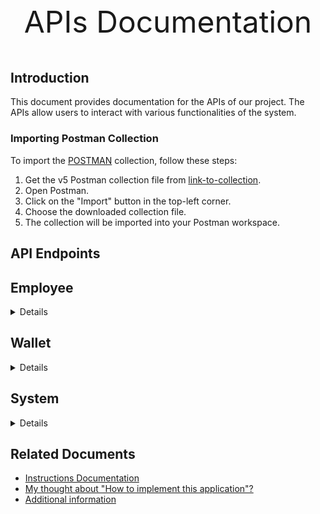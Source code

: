 <p style="text-align: center; font-size: 48px;">
  APIs Documentation
</p>

## Introduction

This document provides documentation for the APIs of our project. The APIs allow users to interact with various functionalities of the system.

### Importing Postman Collection

To import the [POSTMAN](https://www.postman.com/) collection, follow these steps:

1. Get the v5 Postman collection file from [link-to-collection](./assets/salary-hero.postman-collection.json).
2. Open Postman.
3. Click on the "Import" button in the top-left corner.
4. Choose the downloaded collection file.
5. The collection will be imported into your Postman workspace.

## API Endpoints

## Employee

<details>

#### Find all

<details>
 <summary><code>GET</code> <code><b>/v1</b></code> <code>/employees</code></summary>

#### Overview
List all Employee in app

##### Parameters

> None

##### Response

```
{
  "id": number,
  "name": string,
  "type": string,
  "base_salary": number,
  "current_balance": number,
  "day_of_works": number
}[]
```

## </details>

#### Create an employee

<details>
 <summary><code>POST</code> <code><b>/v1</b></code> <code>/employees</code></summary>

##### Parameters

> None

##### Body

> | property      | required | description                        |
> | ------------- | -------- | ---------------------------------- |
> | `name`        | `yes`    | `a name of employee` |
> | `employee_type_id`        | `yes`    | `an id of employee type` |
> | `base_salary`        | `yes`    | `a base salary of employee, it will be monthly or daily depends on employee type` |
> | `balance`        | `yes`    | `a current balance of employee` |

##### Response

```
{
    "id": number,
    "name": string,
    "employee_type": {
        "id": number,
        "type": string
    },
    "salary": {
        "id": number,
        "base_salary": number
    },
    "wallet": {
        "id": number,
        "ballance": number
    }
}
```

</details>


#### Create an attendance for employee

<details>
 <summary><code>POST</code> <code><b>/v1</b></code> <code>/employees/attendances</code></summary>

##### Parameters

> None

##### Body

> | property      | required | description                        |
> | ------------- | -------- | ---------------------------------- |
> | `date`        | `yes`    | `a date of working` |
> | `status`        | `yes`    | `a status of date of working. Available value [PRESENT, LEAVE, ABSENT]` |
> | `employee_id`        | `yes`    | `an id of employee` |

##### Response

```
{
    "id": number,
    "date": Date,
    "status": string,
    "employee": {
        "id": number,
        "name": string
    }
}
```

</details>

## </details>

## Wallet

<details>

#### Trigger testing to update balance for first employee in table

<details>
 <summary><code>GET</code> <code><b>/v1</b></code> <code>/wallets/trigger</code></summary>

##### Parameters

> None

</details>

## </details>

## System

<details>

#### Manual updating balance

<details>
 <summary><code>POST</code> <code><b>/v1</b></code> <code>/update-balance</code></summary>

##### Parameters

> None

</details>

## </details>

## Related Documents

- [Instructions Documentation](../README.md)
- [My thought about "How to implement this application"?](./implement.md)
- [Additional information](./additional.md)
